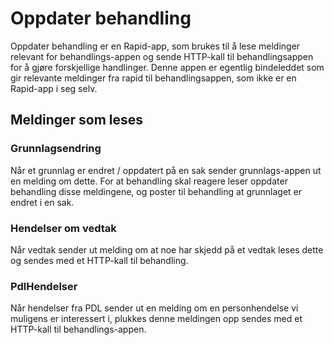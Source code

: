 # Oppdater behandling

Oppdater behandling er en Rapid-app, som brukes til å lese meldinger relevant for behandlings-appen og sende HTTP-kall 
til behandlingsappen for å gjøre forskjellige handlinger. Denne appen er egentlig bindeleddet som gir relevante
meldinger fra rapid til behandlingsappen, som ikke er en Rapid-app i seg selv.

## Meldinger som leses
### Grunnlagsendring
Når et grunnlag er endret / oppdatert på en sak sender grunnlags-appen ut en melding om dette. For at behandling skal
reagere leser oppdater behandling disse meldingene, og poster til behandling at grunnlaget er endret 
i en sak.

### Hendelser om vedtak
Når vedtak sender ut melding om at noe har skjedd på et vedtak leses dette og sendes med et HTTP-kall til behandling.

### PdlHendelser
Når hendelser fra PDL sender ut en melding om en personhendelse vi muligens er interessert i, plukkes denne meldingen 
opp sendes med et HTTP-kall til behandlings-appen.
